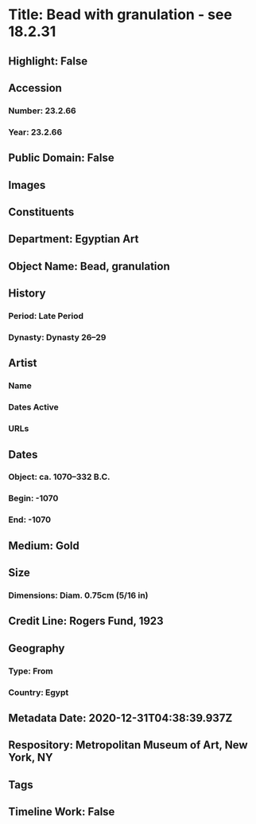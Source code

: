 # Title: Bead with granulation - see 18.2.31
## Highlight: False
## Accession
### Number: 23.2.66
### Year: 23.2.66
## Public Domain: False
## Images
## Constituents
## Department: Egyptian Art
## Object Name: Bead, granulation
## History
### Period: Late Period
### Dynasty: Dynasty 26–29
## Artist
### Name
### Dates Active
### URLs
## Dates
### Object: ca. 1070–332 B.C.
### Begin: -1070
### End: -1070
## Medium: Gold
## Size
### Dimensions: Diam. 0.75cm (5/16 in)
## Credit Line: Rogers Fund, 1923
## Geography
### Type: From
### Country: Egypt
## Metadata Date: 2020-12-31T04:38:39.937Z
## Respository: Metropolitan Museum of Art, New York, NY
## Tags
## Timeline Work: False